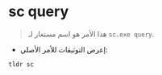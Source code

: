 # sc query

> هذا الأمر هو اسم مستعار لـ `sc.exe query`.

- إعرض التوثيقات للأمر الأصلي:

`tldr sc`
